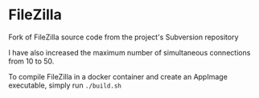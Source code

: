 # FileZilla
Fork of FileZilla source code from the project's Subversion repository

I have also increased the maximum number of simultaneous connections from 10 to 50.

To compile FileZilla in a docker container and create an AppImage executable, simply run `./build.sh`
